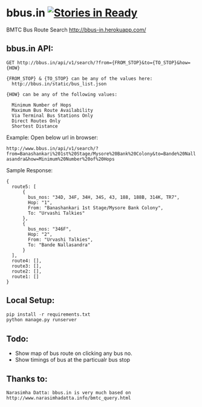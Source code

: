 bbus.in [![Stories in Ready](https://badge.waffle.io/vivekchand/bbus.in.png?label=ready)](https://waffle.io/vivekchand/bbus.in)
=======

BMTC Bus Route Search http://bbus-in.herokuapp.com/

bbus.in API:
-------------------


```
GET http://bbus.in/api/v1/search/?from={FROM_STOP}&to={TO_STOP}&how={HOW}

{FROM_STOP} & {TO_STOP} can be any of the values here:
  http://bbus.in/static/bus_list.json

{HOW} can be any of the following values:

  Minimum Number of Hops
  Maximum Bus Route Availability
  Via Terminal Bus Stations Only
  Direct Routes Only
  Shortest Distance
```  
  
Example: Open below url in browser:

`http://www.bbus.in/api/v1/search/?from=Banashankari%201st%20Stage/Mysore%20Bank%20Colony&to=Bande%20Nallasandra&how=Minimum%20Number%20of%20Hops`

Sample Response:
```
{
  route5: [
      {
        bus_nos: "34D, 34F, 34H, 34S, 43, 188, 188B, 314K, TR7",
        Hop: "1",
        From: "Banashankari 1st Stage/Mysore Bank Colony",
        To: "Urvashi Talkies"
      },
      {
        bus_nos: "346F",
        Hop: "2",
        From: "Urvashi Talkies",
        To: "Bande Nallasandra"
      }
  ],
  route4: [],
  route3: [],
  route2: [],
  route1: []
}
```
Local Setup:
------------
```python
pip install -r requirements.txt
python manage.py runserver
```

Todo:
-----
* Show map of bus route on clicking any bus no. 
* Show timings of bus at the particualr bus stop

Thanks to:
----------
`Narasimha Datta: bbus.in is very much based on http://www.narasimhadatta.info/bmtc_query.html` 

